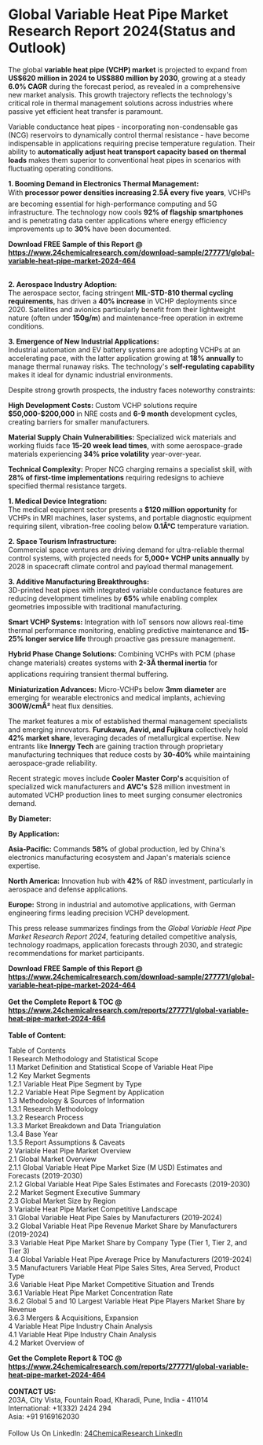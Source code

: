 <h1>Global Variable Heat Pipe Market Research Report 2024(Status and Outlook)</h1><p>The global <strong>variable heat pipe (VCHP) market</strong> is projected to expand from <strong>US$620 million in 2024 to US$880 million by 2030</strong>, growing at a steady <strong>6.0% CAGR</strong> during the forecast period, as revealed in a comprehensive new market analysis. This growth trajectory reflects the technology's critical role in thermal management solutions across industries where passive yet efficient heat transfer is paramount.</p><p>Variable conductance heat pipes - incorporating non-condensable gas (NCG) reservoirs to dynamically control thermal resistance - have become indispensable in applications requiring precise temperature regulation. Their ability to <strong>automatically adjust heat transport capacity based on thermal loads</strong> makes them superior to conventional heat pipes in scenarios with fluctuating operating conditions.</p><p><strong>1. Booming Demand in Electronics Thermal Management:</strong><br>
With <strong>processor power densities increasing 2.5Ã every five years</strong>, VCHPs are becoming essential for high-performance computing and 5G infrastructure. The technology now cools <strong>92% of flagship smartphones</strong> and is penetrating data center applications where energy efficiency improvements up to <strong>30%</strong> have been documented.</p><div><b>Download FREE Sample of this Report @ 
            <a href="https://www.24chemicalresearch.com/download-sample/277771/global-variable-heat-pipe-market-2024-464">
            https://www.24chemicalresearch.com/download-sample/277771/global-variable-heat-pipe-market-2024-464</a></b></div><br><p><strong>2. Aerospace Industry Adoption:</strong><br>
The aerospace sector, facing stringent <strong>MIL-STD-810 thermal cycling requirements</strong>, has driven a <strong>40% increase</strong> in VCHP deployments since 2020. Satellites and avionics particularly benefit from their lightweight nature (often under <strong>150g/m</strong>) and maintenance-free operation in extreme conditions.</p><p><strong>3. Emergence of New Industrial Applications:</strong><br>
Industrial automation and EV battery systems are adopting VCHPs at an accelerating pace, with the latter application growing at <strong>18% annually</strong> to manage thermal runaway risks. The technology's <strong>self-regulating capability</strong> makes it ideal for dynamic industrial environments.</p><p>Despite strong growth prospects, the industry faces noteworthy constraints:</p><p><strong>High Development Costs:</strong> Custom VCHP solutions require <strong>$50,000-$200,000</strong> in NRE costs and <strong>6-9 month</strong> development cycles, creating barriers for smaller manufacturers.</p><p><strong>Material Supply Chain Vulnerabilities:</strong> Specialized wick materials and working fluids face <strong>15-20 week lead times</strong>, with some aerospace-grade materials experiencing <strong>34% price volatility</strong> year-over-year.</p><p><strong>Technical Complexity:</strong> Proper NCG charging remains a specialist skill, with <strong>28% of first-time implementations</strong> requiring redesigns to achieve specified thermal resistance targets.</p><p><strong>1. Medical Device Integration:</strong><br>
The medical equipment sector presents a <strong>$120 million opportunity</strong> for VCHPs in MRI machines, laser systems, and portable diagnostic equipment requiring silent, vibration-free cooling below <strong>0.1Â°C</strong> temperature variation.</p><p><strong>2. Space Tourism Infrastructure:</strong><br>
Commercial space ventures are driving demand for ultra-reliable thermal control systems, with projected needs for <strong>5,000+ VCHP units annually</strong> by 2028 in spacecraft climate control and payload thermal management.</p><p><strong>3. Additive Manufacturing Breakthroughs:</strong><br>
3D-printed heat pipes with integrated variable conductance features are reducing development timelines by <strong>65%</strong> while enabling complex geometries impossible with traditional manufacturing.</p><p><strong>Smart VCHP Systems:</strong> Integration with IoT sensors now allows real-time thermal performance monitoring, enabling predictive maintenance and <strong>15-25% longer service life</strong> through proactive gas pressure management.</p><p><strong>Hybrid Phase Change Solutions:</strong> Combining VCHPs with PCM (phase change materials) creates systems with <strong>2-3Ã thermal inertia</strong> for applications requiring transient thermal buffering.</p><p><strong>Miniaturization Advances:</strong> Micro-VCHPs below <strong>3mm diameter</strong> are emerging for wearable electronics and medical implants, achieving <strong>300W/cmÂ²</strong> heat flux densities.</p><p>The market features a mix of established thermal management specialists and emerging innovators. <strong>Furukawa, Aavid, and Fujikura</strong> collectively hold <strong>42% market share</strong>, leveraging decades of metallurgical expertise. New entrants like <strong>Innergy Tech</strong> are gaining traction through proprietary manufacturing techniques that reduce costs by <strong>30-40%</strong> while maintaining aerospace-grade reliability.</p><p>Recent strategic moves include <strong>Cooler Master Corp's</strong> acquisition of specialized wick manufacturers and <strong>AVC's</strong> $28 million investment in automated VCHP production lines to meet surging consumer electronics demand.</p><p><strong>By Diameter:</strong></p><p><strong>By Application:</strong></p><p><strong>Asia-Pacific:</strong> Commands <strong>58%</strong> of global production, led by China's electronics manufacturing ecosystem and Japan's materials science expertise.</p><p><strong>North America:</strong> Innovation hub with <strong>42%</strong> of R&amp;D investment, particularly in aerospace and defense applications.</p><p><strong>Europe:</strong> Strong in industrial and automotive applications, with German engineering firms leading precision VCHP development.</p><p>This press release summarizes findings from the <em>Global Variable Heat Pipe Market Research Report 2024</em>, featuring detailed competitive analysis, technology roadmaps, application forecasts through 2030, and strategic recommendations for market participants.</p><div><b>Download FREE Sample of this Report @ 
            <a href="https://www.24chemicalresearch.com/download-sample/277771/global-variable-heat-pipe-market-2024-464">
            https://www.24chemicalresearch.com/download-sample/277771/global-variable-heat-pipe-market-2024-464</a></b></div><br><div><b>Get the Complete Report & TOC @ 
            <a href="https://www.24chemicalresearch.com/reports/277771/global-variable-heat-pipe-market-2024-464">
            https://www.24chemicalresearch.com/reports/277771/global-variable-heat-pipe-market-2024-464</a></b></div><br>
            <b>Table of Content:</b><p>Table of Contents<br />
1 Research Methodology and Statistical Scope<br />
1.1 Market Definition and Statistical Scope of Variable Heat Pipe<br />
1.2 Key Market Segments<br />
1.2.1 Variable Heat Pipe Segment by Type<br />
1.2.2 Variable Heat Pipe Segment by Application<br />
1.3 Methodology & Sources of Information<br />
1.3.1 Research Methodology<br />
1.3.2 Research Process<br />
1.3.3 Market Breakdown and Data Triangulation<br />
1.3.4 Base Year<br />
1.3.5 Report Assumptions & Caveats<br />
2 Variable Heat Pipe Market Overview<br />
2.1 Global Market Overview<br />
2.1.1 Global Variable Heat Pipe Market Size (M USD) Estimates and Forecasts (2019-2030)<br />
2.1.2 Global Variable Heat Pipe Sales Estimates and Forecasts (2019-2030)<br />
2.2 Market Segment Executive Summary<br />
2.3 Global Market Size by Region<br />
3 Variable Heat Pipe Market Competitive Landscape<br />
3.1 Global Variable Heat Pipe Sales by Manufacturers (2019-2024)<br />
3.2 Global Variable Heat Pipe Revenue Market Share by Manufacturers (2019-2024)<br />
3.3 Variable Heat Pipe Market Share by Company Type (Tier 1, Tier 2, and Tier 3)<br />
3.4 Global Variable Heat Pipe Average Price by Manufacturers (2019-2024)<br />
3.5 Manufacturers Variable Heat Pipe Sales Sites, Area Served, Product Type<br />
3.6 Variable Heat Pipe Market Competitive Situation and Trends<br />
3.6.1 Variable Heat Pipe Market Concentration Rate<br />
3.6.2 Global 5 and 10 Largest Variable Heat Pipe Players Market Share by Revenue<br />
3.6.3 Mergers & Acquisitions, Expansion<br />
4 Variable Heat Pipe Industry Chain Analysis<br />
4.1 Variable Heat Pipe Industry Chain Analysis<br />
4.2 Market Overview of</p><div><b>Get the Complete Report & TOC @ 
            <a href="https://www.24chemicalresearch.com/reports/277771/global-variable-heat-pipe-market-2024-464">
            https://www.24chemicalresearch.com/reports/277771/global-variable-heat-pipe-market-2024-464</a></b></div><br><b>CONTACT US:</b><br>
            203A, City Vista, Fountain Road, Kharadi, Pune, India - 411014<br>
            International: +1(332) 2424 294<br>
            Asia: +91 9169162030 <br><br>
            Follow Us On LinkedIn: <a href="https://www.linkedin.com/company/24chemicalresearch/">24ChemicalResearch LinkedIn</a>